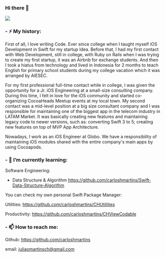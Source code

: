 ### Hi there 👋

<a href="https://github.com/carloshmartins/github-profile-views-counter">
  <img src="https://komarev.com/ghpvc/?username=carloshmartins">
</a>


### - ⚡ My history:
First of all, I love writing Code. Ever since college when I taught myself iOS Development in Swift for my startup Idea. 
Before that, I had my first contact with Web Development, still in college, with Ruby on Rails when I was trying to create my first startup, it was an Airbnb for exchange students. And then I took a hiatus from technology and lived in Indonesia for 2 months to teach English for primary school students during my college vacation which it was arranged by AIESEC.

For my first professional full-time contact while in college, I was given the opportunity for a Jr. iOS Engineering at a small-size consulting company. During this time, I felt in love for the iOS community and started co-organizing CocoaHeads Meetup events at my local town.
My second contact was a mid-level position at a big size consultant company and I was responsible for maintaining one of the biggest app in the telecom industry in LATAM Market. It was basically creating new features and maintaining legacy code to newer versions, such as: converting Swift 3 to 5; creating new features on top of MVP App Architecture.

Nowadays, I work as an iOS Engineer at Globo. We have a responsibility of maintaining iOS modules shared with the entire company's main apps by using Cocoapods.

### - 🌱 I’m currently learning: 

Software Engineering:
- Data Structure & Algorithm https://github.com/carloshmartins/Swift-Data-Structure-Algorithm

You can check my own personal Swift Package Manager:

Utilities:
https://github.com/carloshmartins/CHUtilities

Productivity:
https://github.com/carloshmartins/CHViewCodable

### - 📫 How to reach me:
Github: https://github.com/carloshmartins

email: juliaomartinsch@gmail.com 
